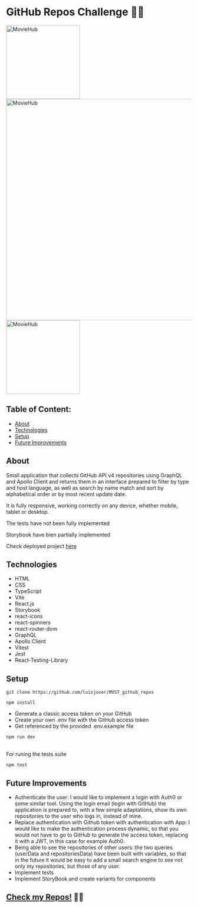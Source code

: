 # GitHub Repos Challenge 🥷🏽


<img width="200"  alt="MovieHub" src="https://github.com/luisjover/MVST_github_repos/assets/129792624/35172c4e-4e54-4436-a174-6f72a62844e4">
<img width="600"  alt="MovieHub" src="https://github.com/luisjover/MVST_github_repos/assets/129792624/661ee3cd-bdb1-4b30-b9dd-70b964f95cc1">
<img width="200"  alt="MovieHub" src="https://github.com/luisjover/MVST_github_repos/assets/129792624/3f4b7211-a79d-4808-a5d2-bb0fef6c7757">




## Table of Content:

- [About](#about)
- [Technologies](#technologies)
- [Setup](#setup)
- [Future Improvements](#future-improvements)

## About

Small application that collects GitHub API v4 repositories using GraphQL and Apollo Client and returns them in an interface prepared to filter by type and host language, as well as search by name match and sort by alphabetical order or by most recent update date.

It is fully responsive, working correctly on any device, whether mobile, tablet or desktop.

The tests have not been fully implemented

Storybook have bien partially implemented

Check deployed project <a href="https://mvst-github-repos.vercel.app/">here</a>


## Technologies
- HTML
- CSS
- TypeScript
- Vite
- React.js
- Storybook
- react-icons
- react-spinners
- react-router-dom
- GraphQL
- Apollo Client
- Vitest
- Jest
- React-Testing-Library


## Setup
```
git clone https://github.com/luisjover/MVST_github_repos

```

```
npm install

```

- Generate a classic access token on your GitHub
- Create your own .env file with the GitHub access token
- Get referenced by the provided .env.example file

```
npm run dev
```
<br />
For runing the tests suite

```
npm test
```

## Future Improvements
- Authenticate the user: I would like to implement a login with Auth0 or some similar tool. Using the login email (login with GitHub) the application is prepared to, with a few simple adaptations, show its own repositories to the user who logs in, instead of mine.
- Replace authentication with Github token with authentication with App: I would like to make the authentication process dynamic, so that you would not have to go to GitHub to generate the access token, replacing it with a JWT, in this case for example Auth0.
- Being able to see the repositories of other users: the two queries (userData and repositoriesData) have been built with variables, so that in the future it would be easy to add a small search engine to see not only my repositories, but those of any user.
- Implement tests
- Implement StoryBook and create variants for components


## <a href="https://mvst-github-repos.vercel.app/">Check my Repos!</a> 🥷🏽
